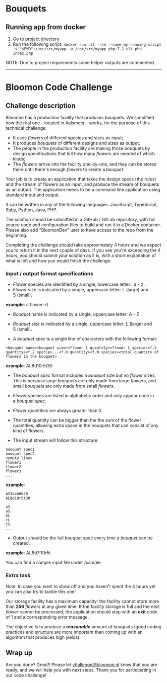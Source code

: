 # Bouquets
## Running app from docker
1. Go to project directory
2. Run the following script: `docker run -it --rm --name my-running-script -v "$PWD":/usr/src/myapp -w /usr/src/myapp php:7.2-cli php index.php`

NOTE: Due to project requirements some helper outputs are commented.

---
# Bloomon Code Challenge
## Challenge description
Bloomon has a production facility that produces bouquets. We simplified how the real one - located in Aalsmeer - works, for the purpose of this technical challenge:

* It uses _flowers_ of different species and sizes as input;
* It produces _bouquets_ of different designs and sizes as output;
* The people in the production facility are making those bouquets by design specifications that tell how many _flowers_ are needed of which kinds;
* The _flowers_ arrive into the facility one-by-one, and they can be stored there until there's enough _flowers_ to create a _bouquet_.

Your job is to create an application that takes the design specs (the rules) and the stream of flowers as an input, and produce the stream of bouquets as an output. The application needs to be a command line application using standard input and output.

It can be written in any of the following languages: JavaScript, TypeScript, Ruby, Python, Java, PHP.

The solution should be submitted in a GitHub / GitLab repository, with full source code and configuration files to build and run it in a Docker container. Please also add "BloomonDev" user to have access to the repo from the beginning.

Completing the challenge should take approximately 4 hours and we expect you to return it in the next couple of days. If you see you're exceeding the 4 hours, you should submit your solution as it is, with a short explanation of what is left and how you would finish the challenge.

### Input / output format specifications
* _Flower_ species are identified by a single, lowercase letter:  a - z .
* _Flower_ size is indicated by a single, uppercase letter: L (large) and S (small).

**example**: a flower: rL

* _Bouquet_ name is indicated by a single, uppercase letter: A - Z .
* _Bouquet_ size is indicated by a single, uppercase letter: L (large) and S (small).


* A _bouquet spec_ is a single line of characters with the following format:

```
<bouquet name><bouquet size><flower 1 quantity><flower 1 specie><f.2 quantity><f.2 specie>...<f.N quantity><f.N species><total quantity of flowers in the bouquet>
```

**example**: AL8d10r5t30

* The _bouquet spec_ format includes a _bouquet_ size but no _flower_ sizes. This is because large _bouquets_ are only made from large _flowers_, and small _bouquets_ are only made from small _flowers_.
* _Flower_ species are listed in alphabetic order and only appear once in a _bouquet spec_.
* _Flower_ quantities are always greater than 0.
* The total quantity can be bigger than the the sum of the flower quantities, allowing extra space in the bouquets that can consist of any kind of flowers.


* The input stream will follow this structure:
```
bouquet spec1
bouquet spec2
<empty line>
flower1
flower2
flower3
...
```

**example**: 

```
AS3a4b6k20
AL8d10r5t30

aS
aS
bL
rL
tS
...
```

* Output should be the full _bouquet_ spec every time a _bouquet_ can be created.

**example**: AL8d7l10r5t

You can find a sample input file under /sample.

### Extra task
Note: In case you want to show off and you haven't spent the 4 hours yet you can also try to tackle this one!

Our storage facility has a maximum capacity: the facility cannot store more than **256** _flowers_ at any given time. If the facility storage is full and the next _flower_ cannot be processed, the application should stop with an **exit** code of 1 and a corresponding error message.

The objective is to produce a ***reasonable*** amount of bouquets (good coding practices and structure are more important than coming up with an algorithm that produces high yields). 

## Wrap up

Are you done? Great!! Please let challenge@bloomon.nl know that you are ready, and we will help you with next steps. Thank you for participating in our code challenge!

